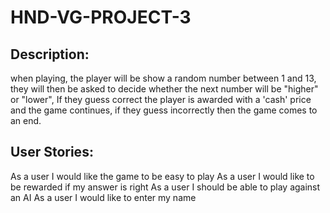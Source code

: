 # HND-VG-PROJECT-3
## Description:

when playing, the player will be show a random number between 1 and 13, they will then be asked to decide whether the next number will be "higher" or "lower", If they guess correct the player is awarded with a 'cash' price and the game continues, if they guess incorrectly then the game comes to an end.

## User Stories:

As a user I would like the game to be easy to play
As a user I would like to be rewarded if my answer is right
As a user I should be able to play against an AI
As a user I would like to enter my name

